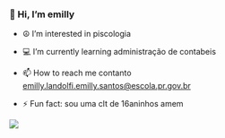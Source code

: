 ### 👋 Hi, I’m emilly ### 
- ☮️ I’m interested in piscologia
- 💻 I’m currently learning administração de contabeis
- 📫 How to reach me contanto emilly.landolfi.emilly.santos@escola.pr.gov.br

- ⚡ Fun fact: sou uma clt de 16aninhos amem

![](https://tenor.com/pt-BR/view/corinthians-gif-12849187) 
